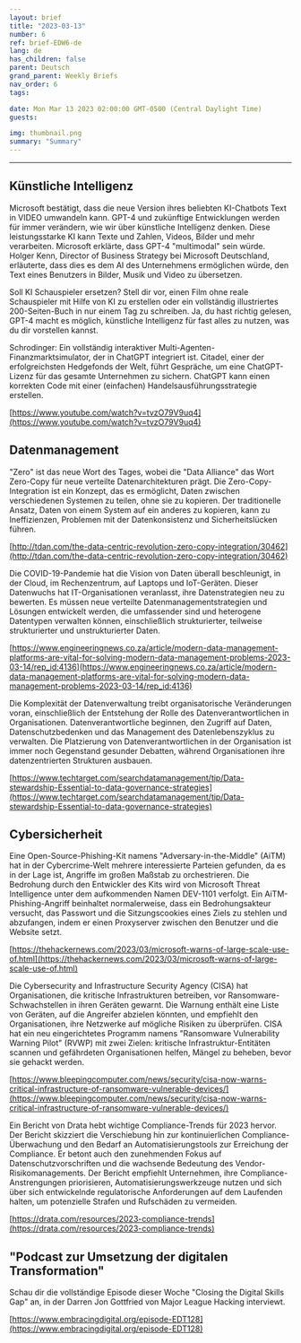 ```yaml
---
layout: brief
title: "2023-03-13"
number: 6
ref: brief-EDW6-de
lang: de
has_children: false
parent: Deutsch
grand_parent: Weekly Briefs
nav_order: 6
tags:

date: Mon Mar 13 2023 02:00:00 GMT-0500 (Central Daylight Time)
guests:

img: thumbnail.png
summary: "Summary"
---
```




---

## Künstliche Intelligenz

Microsoft bestätigt, dass die neue Version ihres beliebten KI-Chatbots Text in VIDEO umwandeln kann. GPT-4 und zukünftige Entwicklungen werden für immer verändern, wie wir über künstliche Intelligenz denken. Diese leistungsstarke KI kann Texte und Zahlen, Videos, Bilder und mehr verarbeiten. Microsoft erklärte, dass GPT-4 "multimodal" sein würde. Holger Kenn, Director of Business Strategy bei Microsoft Deutschland, erläuterte, dass dies es dem AI des Unternehmens ermöglichen würde, den Text eines Benutzers in Bilder, Musik und Video zu übersetzen.

Soll KI Schauspieler ersetzen? Stell dir vor, einen Film ohne reale Schauspieler mit Hilfe von KI zu erstellen oder ein vollständig illustriertes 200-Seiten-Buch in nur einem Tag zu schreiben. Ja, du hast richtig gelesen, GPT-4 macht es möglich, künstliche Intelligenz für fast alles zu nutzen, was du dir vorstellen kannst.

Schrodinger: Ein vollständig interaktiver Multi-Agenten-Finanzmarktsimulator, der in ChatGPT integriert ist. Citadel, einer der erfolgreichsten Hedgefonds der Welt, führt Gespräche, um eine ChatGPT-Lizenz für das gesamte Unternehmen zu sichern. ChatGPT kann einen korrekten Code mit einer (einfachen) Handelsausführungsstrategie erstellen.

[https://www.youtube.com/watch?v=tvzO79V9uq4](https://www.youtube.com/watch?v=tvzO79V9uq4)

## Datenmanagement

"Zero" ist das neue Wort des Tages, wobei die "Data Alliance" das Wort Zero-Copy für neue verteilte Datenarchitekturen prägt. Die Zero-Copy-Integration ist ein Konzept, das es ermöglicht, Daten zwischen verschiedenen Systemen zu teilen, ohne sie zu kopieren. Der traditionelle Ansatz, Daten von einem System auf ein anderes zu kopieren, kann zu Ineffizienzen, Problemen mit der Datenkonsistenz und Sicherheitslücken führen.

[http://tdan.com/the-data-centric-revolution-zero-copy-integration/30462](http://tdan.com/the-data-centric-revolution-zero-copy-integration/30462)

Die COVID-19-Pandemie hat die Vision von Daten überall beschleunigt, in der Cloud, im Rechenzentrum, auf Laptops und IoT-Geräten. Dieser Datenwuchs hat IT-Organisationen veranlasst, ihre Datenstrategien neu zu bewerten. Es müssen neue verteilte Datenmanagementstrategien und Lösungen entwickelt werden, die umfassender sind und heterogene Datentypen verwalten können, einschließlich strukturierter, teilweise strukturierter und unstrukturierter Daten.

[https://www.engineeringnews.co.za/article/modern-data-management-platforms-are-vital-for-solving-modern-data-management-problems-2023-03-14/rep_id:4136](https://www.engineeringnews.co.za/article/modern-data-management-platforms-are-vital-for-solving-modern-data-management-problems-2023-03-14/rep_id:4136)

Die Komplexität der Datenverwaltung treibt organisatorische Veränderungen voran, einschließlich der Entstehung der Rolle des Datenverantwortlichen in Organisationen. Datenverantwortliche beginnen, den Zugriff auf Daten, Datenschutzbedenken und das Management des Datenlebenszyklus zu verwalten. Die Platzierung von Datenverantwortlichen in der Organisation ist immer noch Gegenstand gesunder Debatten, während Organisationen ihre datenzentrierten Strukturen ausbauen.

[https://www.techtarget.com/searchdatamanagement/tip/Data-stewardship-Essential-to-data-governance-strategies](https://www.techtarget.com/searchdatamanagement/tip/Data-stewardship-Essential-to-data-governance-strategies)

## Cybersicherheit

Eine Open-Source-Phishing-Kit namens "Adversary-in-the-Middle" (AiTM) hat in der Cybercrime-Welt mehrere interessierte Parteien gefunden, da es in der Lage ist, Angriffe im großen Maßstab zu orchestrieren. Die Bedrohung durch den Entwickler des Kits wird von Microsoft Threat Intelligence unter dem aufkommenden Namen DEV-1101 verfolgt. Ein AiTM-Phishing-Angriff beinhaltet normalerweise, dass ein Bedrohungsakteur versucht, das Passwort und die Sitzungscookies eines Ziels zu stehlen und abzufangen, indem er einen Proxyserver zwischen den Benutzer und die Website setzt.

[https://thehackernews.com/2023/03/microsoft-warns-of-large-scale-use-of.html](https://thehackernews.com/2023/03/microsoft-warns-of-large-scale-use-of.html)

Die Cybersecurity and Infrastructure Security Agency (CISA) hat Organisationen, die kritische Infrastrukturen betreiben, vor Ransomware-Schwachstellen in ihren Geräten gewarnt. Die Warnung enthält eine Liste von Geräten, auf die Angreifer abzielen könnten, und empfiehlt den Organisationen, ihre Netzwerke auf mögliche Risiken zu überprüfen. CISA hat ein neu eingerichtetes Programm namens "Ransomware Vulnerability Warning Pilot" (RVWP) mit zwei Zielen: kritische Infrastruktur-Entitäten scannen und gefährdeten Organisationen helfen, Mängel zu beheben, bevor sie gehackt werden.

[https://www.bleepingcomputer.com/news/security/cisa-now-warns-critical-infrastructure-of-ransomware-vulnerable-devices/](https://www.bleepingcomputer.com/news/security/cisa-now-warns-critical-infrastructure-of-ransomware-vulnerable-devices/)

Ein Bericht von Drata hebt wichtige Compliance-Trends für 2023 hervor. Der Bericht skizziert die Verschiebung hin zur kontinuierlichen Compliance-Überwachung und den Bedarf an Automatisierungstools zur Erreichung der Compliance. Er betont auch den zunehmenden Fokus auf Datenschutzvorschriften und die wachsende Bedeutung des Vendor-Risikomanagements. Der Bericht empfiehlt Unternehmen, ihre Compliance-Anstrengungen priorisieren, Automatisierungswerkzeuge nutzen und sich über sich entwickelnde regulatorische Anforderungen auf dem Laufenden halten, um potenzielle Strafen und Rufschäden zu vermeiden.

[https://drata.com/resources/2023-compliance-trends](https://drata.com/resources/2023-compliance-trends)

## "Podcast zur Umsetzung der digitalen Transformation"

Schau dir die vollständige Episode dieser Woche "Closing the Digital Skills Gap" an, in der Darren Jon Gottfried von Major League Hacking interviewt.

[https://www.embracingdigital.org/episode-EDT128](https://www.embracingdigital.org/episode-EDT128)


